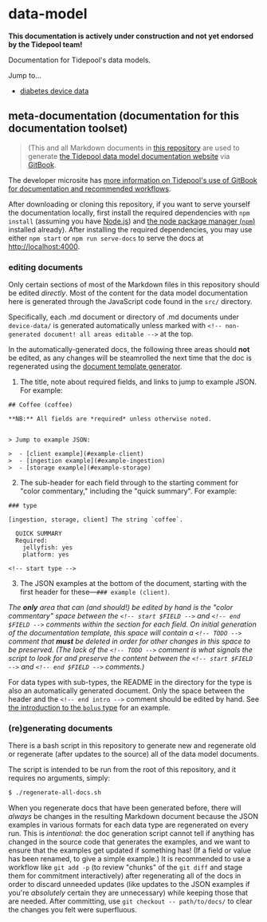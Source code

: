 # data-model

**This documentation is actively under construction and not yet endorsed by the Tidepool team!**

Documentation for Tidepool's data models.

Jump to...

 - [diabetes device data](./device-data/README.md 'Diabetes device data')

## meta-documentation (documentation for this documentation toolset)

> (This and all Markdown documents in [this repository](https://github.com/tidepool-org/data-model 'Tidepool on GitHub: data-model') are used to generate [the Tidepool data model documentation website](http://developer.tidepool.io/data-model/ 'Tidepool data model documentation') via [GitBook](https://github.com/GitbookIO/gitbook 'GitHub: GitBook').

The developer microsite has [more information on Tidepool's use of GitBook for documentation and recommended workflows](http://developer.tidepool.io/docs/ 'Tidepool Developer Portal: Docs').

After downloading or cloning this repository, if you want to serve yourself the documentation locally, first install the required dependencies with `npm install` (assuming you have [Node.js](https://nodejs.org/en/ 'Node.js')) and [the node package manager (`npm`)](https://www.npmjs.com/ 'npm homepage') installed already). After installing the required dependencies, you may use either `npm start` or `npm run serve-docs` to serve the docs at [http://localhost:4000](http://localhost:4000).

### editing documents

Only certain sections of most of the Markdown files in this repository should be edited *directly*. Most of the content for the data model documentation here is generated through the JavaScript code found in the `src/` directory.

Specifically, each .md document or directory of .md documents under `device-data/` is generated automatically unless marked with `<!-- non-generated document! all areas editable -->` at the top.

In the automatically-generated docs, the following three areas should **not** be edited, as any changes will be steamrolled the next time that the doc is regenerated using the [document template generator](./bin/docTemplateGenerator.md).

1) The title, note about required fields, and links to jump to example JSON. For example:

```
## Coffee (coffee)

**NB:** All fields are *required* unless otherwise noted.


> Jump to example JSON:

>  - [client example](#example-client)
>  - [ingestion example](#example-ingestion)
>  - [storage example](#example-storage)
```

2) The sub-header for each field through to the starting comment for "color commentary," including the "quick summary". For example:

```
### type

[ingestion, storage, client] The string `coffee`.

  QUICK SUMMARY
  Required:
    jellyfish: yes
    platform: yes

<!-- start type -->
```

3) The JSON examples at the bottom of the document, starting with the first header for these—`### example (client)`.

*The **only** area that can (and should!) be edited by hand is the "color commentary" space between the `<!-- start $FIELD -->` and `<!-- end $FIELD -->` comments within the section for each field. On initial generation of the documentation template, this space will contain a `<!-- TODO -->` comment that **must** be deleted in order for other changes in this space to be preserved. (The lack of the `<!-- TODO -->` comment is what signals the script to look for and preserve the content between the `<!-- start $FIELD -->` and `<!-- end $FIELD -->` comments.)*

For data types with sub-types, the README in the directory for the type is also an automatically generated document. Only the space between the header and the `<!-- end intro -->` comment should be edited by hand. See [the introduction to the `bolus` type](https://raw.githubusercontent.com/tidepool-org/data-model/master/device-data/types/bolus/README.md) for an example.

### (re)generating documents

There is a bash script in this repository to generate new and regenerate old or regenerate (after updates to the source) all of the data model documents.

The script is intended to be run from the root of this repository, and it requires no arguments, simply:

```bash
$ ./regenerate-all-docs.sh
```

When you regenerate docs that have been generated before, there will *always* be changes in the resulting Markdown document because the JSON examples in various formats for each data type are regenerated on every run. This is *intentional*: the doc generation script cannot tell if anything has changed in the source code that generates the examples, and we want to ensure that the examples get updated if something has! (If a field or value has been renamed, to give a simple example.) It is recommended to use a workflow like `git add -p` (to review "chunks" of the `git diff` and stage them for commitment interactively) after regenerating all of the docs in order to discard unneeded updates (like updates to the JSON examples if you're *absolutely* certain they are unnecessary) while keeping those that are needed. After committing, use `git checkout -- path/to/docs/` to clear the changes you felt were superfluous.
